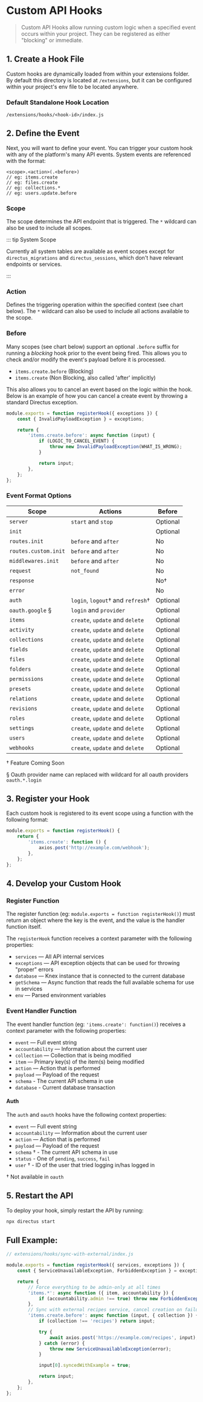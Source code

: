 # Custom API Hooks <small></small>

> Custom API Hooks allow running custom logic when a specified event occurs within your project. They can be registered
> as either "blocking" or immediate.

## 1. Create a Hook File

Custom hooks are dynamically loaded from within your extensions folder. By default this directory is located at
`/extensions`, but it can be configured within your project's env file to be located anywhere.

### Default Standalone Hook Location

```
/extensions/hooks/<hook-id>/index.js
```

## 2. Define the Event

Next, you will want to define your event. You can trigger your custom hook with any of the platform's many API events.
System events are referenced with the format:

```
<scope>.<action>(.<before>)
// eg: items.create
// eg: files.create
// eg: collections.*
// eg: users.update.before
```

### Scope

The scope determines the API endpoint that is triggered. The `*` wildcard can also be used to include all scopes.

::: tip System Scope

Currently all system tables are available as event scopes except for `directus_migrations` and `directus_sessions`,
which don't have relevant endpoints or services.

:::

### Action

Defines the triggering operation within the specified context (see chart below). The `*` wildcard can also be used to
include all actions available to the scope.

### Before

Many scopes (see chart below) support an optional `.before` suffix for running a _blocking_ hook prior to the event
being fired. This allows you to check and/or modify the event's payload before it is processed.

- `items.create.before` (Blocking)
- `items.create` (Non Blocking, also called 'after' implicitly)

This also allows you to cancel an event based on the logic within the hook. Below is an example of how you can cancel a
create event by throwing a standard Directus exception.

```js
module.exports = function registerHook({ exceptions }) {
	const { InvalidPayloadException } = exceptions;

	return {
		'items.create.before': async function (input) {
			if (LOGIC_TO_CANCEL_EVENT) {
				throw new InvalidPayloadException(WHAT_IS_WRONG);
			}

			return input;
		},
	};
};
```

### Event Format Options

| Scope                | Actions                           | Before   |
| -------------------- | --------------------------------- | -------- |
| `server`             | `start` and `stop`                | Optional |
| `init`               |                                   | Optional |
| `routes.init`        | `before` and `after`              | No       |
| `routes.custom.init` | `before` and `after`              | No       |
| `middlewares.init`   | `before` and `after`              | No       |
| `request`            | `not_found`                       | No       |
| `response`           |                                   | No†      |
| `error`              |                                   | No       |
| `auth`               | `login`, `logout`† and `refresh`† | Optional |
| `oauth.google` §     | `login` and `provider`            | Optional |
| `items`              | `create`, `update` and `delete`   | Optional |
| `activity`           | `create`, `update` and `delete`   | Optional |
| `collections`        | `create`, `update` and `delete`   | Optional |
| `fields`             | `create`, `update` and `delete`   | Optional |
| `files`              | `create`, `update` and `delete`   | Optional |
| `folders`            | `create`, `update` and `delete`   | Optional |
| `permissions`        | `create`, `update` and `delete`   | Optional |
| `presets`            | `create`, `update` and `delete`   | Optional |
| `relations`          | `create`, `update` and `delete`   | Optional |
| `revisions`          | `create`, `update` and `delete`   | Optional |
| `roles`              | `create`, `update` and `delete`   | Optional |
| `settings`           | `create`, `update` and `delete`   | Optional |
| `users`              | `create`, `update` and `delete`   | Optional |
| `webhooks`           | `create`, `update` and `delete`   | Optional |

† Feature Coming Soon

§ Oauth provider name can replaced with wildcard for all oauth providers `oauth.*.login`

## 3. Register your Hook

Each custom hook is registered to its event scope using a function with the following format:

```js
module.exports = function registerHook() {
	return {
		'items.create': function () {
			axios.post('http://example.com/webhook');
		},
	};
};
```

## 4. Develop your Custom Hook

### Register Function

The register function (eg: `module.exports = function registerHook()`) must return an object where the key is the event,
and the value is the handler function itself.

The `registerHook` function receives a context parameter with the following properties:

- `services` — All API internal services
- `exceptions` — API exception objects that can be used for throwing "proper" errors
- `database` — Knex instance that is connected to the current database
- `getSchema` — Async function that reads the full available schema for use in services
- `env` — Parsed environment variables

### Event Handler Function

The event handler function (eg: `'items.create': function()`) receives a context parameter with the following
properties:

- `event` — Full event string
- `accountability` — Information about the current user
- `collection` — Collection that is being modified
- `item` — Primary key(s) of the item(s) being modified
- `action` — Action that is performed
- `payload` — Payload of the request
- `schema` - The current API schema in use
- `database` - Current database transaction

#### Auth

The `auth` and `oauth` hooks have the following context properties:

- `event` — Full event string
- `accountability` — Information about the current user
- `action` — Action that is performed
- `payload` — Payload of the request
- `schema` † - The current API schema in use
- `status` - One of `pending`, `success`, `fail`
- `user` † - ID of the user that tried logging in/has logged in

† Not available in `oauth`

## 5. Restart the API

To deploy your hook, simply restart the API by running:

```bash
npx directus start
```

## Full Example:

```js
// extensions/hooks/sync-with-external/index.js

module.exports = function registerHook({ services, exceptions }) {
	const { ServiceUnavailableException, ForbiddenException } = exceptions;

	return {
		// Force everything to be admin-only at all times
		'items.*': async function ({ item, accountability }) {
			if (accountability.admin !== true) throw new ForbiddenException();
		},
		// Sync with external recipes service, cancel creation on failure
		'items.create.before': async function (input, { collection }) {
			if (collection !== 'recipes') return input;

			try {
				await axios.post('https://example.com/recipes', input);
			} catch (error) {
				throw new ServiceUnavailableException(error);
			}

			input[0].syncedWithExample = true;

			return input;
		},
	};
};
```
